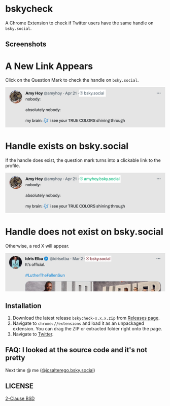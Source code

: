 # bskycheck

A Chrome Extension to check if Twitter users have the same handle on `bsky.social`.

## Screenshots

# A New Link Appears

Click on the Question Mark to check the handle on `bsky.social`.

![](docs/question.png)

# Handle exists on bsky.social

If the handle does exist, the question mark turns into a clickable link to the profile.

![](docs/success.png)

# Handle does not exist on bsky.social

Otherwise, a red X will appear.

![](docs/sadness.png)

## Installation

1. Download the latest release `bskycheck-x.x.x.zip` from [Releases page](https://github.com/jcsalterego/bskycheck/releases/).
2. Navigate to `chrome://extensions` and load it as an unpackaged extension. You can drag the ZIP or extracted folder right onto the page.
3. Navigate to [Twitter](https://www.twitter.com/home/).

## FAQ: I looked at the source code and it's not pretty

Next time @ me ([@jcsalterego.bsky.social](https://bsky.app/profile/jcsalterego.bsky.social))

## LICENSE

[2-Clause BSD](LICENSE)
